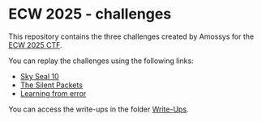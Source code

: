 # ECW 2025 - challenges

This repository contains the three challenges created by Amossys for the [ECW 2025 CTF](https://www.european-cyber-week.eu).

You can replay the challenges using the following links:
- [Sky Seal 10](./Sky_Seal_10/)
- [The Silent Packets](./The_Silent_Packets/)
- [Learning from error](./Learning_from_error/)

You can access the write-ups in the folder [Write-Ups](./Write-Ups/).
